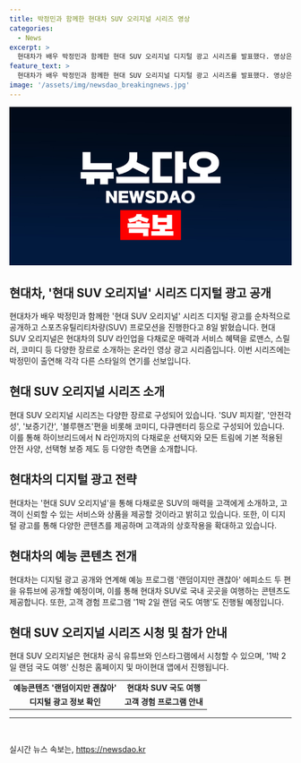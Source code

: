 ```yaml
---
title: 박정민과 함께한 현대차 SUV 오리지널 시리즈 영상
categories:
  - News
excerpt: >
  현대차가 배우 박정민과 함께한 현대 SUV 오리지널 디지털 광고 시리즈를 발표했다. 영상은 로맨스, 스릴러, 코미디 등 다양한 장르로 현대 SUV 라인업의 매력과 서비스 혜택을 소개한다. 박정민이 다채로운 스타일의 연기를 선보이며, 다양한 컨셉으로 구성된 시리즈는 공식 유튜브와 인스타그램에서 확인할 수 있다. 또한, 예능 프로그램 랜덤이지만 괜찮아와 고객 경험 프로그램 1박 2일 랜덤 국도 여행도 함께 진행된다.
feature_text: >
  현대차가 배우 박정민과 함께한 현대 SUV 오리지널 디지털 광고 시리즈를 발표했다. 영상은 로맨스, 스릴러, 코미디 등 다양한 장르로 현대 SUV 라인업의 매력과 서비스 혜택을 소개한다. 박정민이 다채로운 스타일의 연기를 선보이며, 다양한 컨셉으로 구성된 시리즈는 공식 유튜브와 인스타그램에서 확인할 수 있다. 또한, 예능 프로그램 랜덤이지만 괜찮아와 고객 경험 프로그램 1박 2일 랜덤 국도 여행도 함께 진행된다.
image: '/assets/img/newsdao_breakingnews.jpg'
---
```


<p><img src="/assets/img/newsdao_breakingnews.jpg" alt="ranknews 속보" /></p>

<h2>현대차, '현대 SUV 오리지널' 시리즈 디지털 광고 공개</h2>

<p data-ke-size="size16">현대차가 배우 박정민과 함께한 '현대 SUV 오리지널' 시리즈 디지털 광고를 순차적으로 공개하고 스포츠유틸리티차량(SUV) 프로모션을 진행한다고 8일 밝혔습니다. 현대 SUV 오리지널은 현대차의 SUV 라인업을 다채로운 매력과 서비스 혜택을 로맨스, 스릴러, 코미디 등 다양한 장르로 소개하는 온라인 영상 광고 시리즘입니다. 이번 시리즈에는 박정민이 출연해 각각 다른 스타일의 연기를 선보입니다.</p>

<h2>현대 SUV 오리지널 시리즈 소개</h2>

<p data-ke-size="size16">현대 SUV 오리지널 시리즈는 다양한 장르로 구성되어 있습니다. 'SUV 피지컬', '안전각성', '보증기간', '블루핸즈'편을 비롯해 코미디, 다큐멘터리 등으로 구성되어 있습니다. 이를 통해 하이브리드에서 N 라인까지의 다채로운 선택지와 모든 트림에 기본 적용된 안전 사양, 선택형 보증 제도 등 다양한 측면을 소개합니다.</p>

<h2>현대차의 디지털 광고 전략</h2>

<p data-ke-size="size16">현대차는 '현대 SUV 오리지널'을 통해 다채로운 SUV의 매력을 고객에게 소개하고, 고객이 신뢰할 수 있는 서비스와 상품을 제공할 것이라고 밝히고 있습니다. 또한, 이 디지털 광고를 통해 다양한 콘텐츠를 제공하며 고객과의 상호작용을 확대하고 있습니다.</p>

<h2>현대차의 예능 콘텐츠 전개</h2>

<p data-ke-size="size16">현대차는 디지털 광고 공개와 연계해 예능 프로그램 '랜덤이지만 괜찮아' 에피소드 두 편을 유튜브에 공개할 예정이며, 이를 통해 현대차 SUV로 국내 곳곳을 여행하는 콘텐츠도 제공합니다. 또한, 고객 경험 프로그램 '1박 2일 랜덤 국도 여행'도 진행될 예정입니다.</p>

<h2>현대 SUV 오리지널 시리즈 시청 및 참가 안내</h2>

<p data-ke-size="size16">현대 SUV 오리지널은 현대차 공식 유튜브와 인스타그램에서 시청할 수 있으며, '1박 2일 랜덤 국도 여행' 신청은 홈페이지 및 마이현대 앱에서 진행됩니다.</p>

<table>
    <tr>
        <td style="text-align: center; height: 17px;"><b>예능콘텐츠 '랜덤이지만 괜찮아'</b></td>
        <td style="text-align: center; height: 17px;"><b>현대차 SUV 국도 여행</b></td>
    </tr>
    <tr>
        <td style="text-align: center; height: 17px;"><b>디지털 광고 정보 확인</b></td>
        <td style="text-align: center; height: 17px;"><b>고객 경험 프로그램 안내</b></td>
    </tr>
</table>

<hr>

<p data-ke-size="size16">&nbsp;</p>
실시간 뉴스 속보는, <a href="https://newsdao.kr" rel="dofollow">https://newsdao.kr</a>


